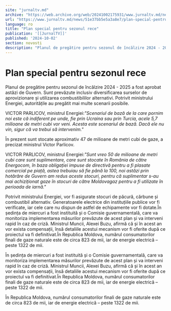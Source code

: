 ```yaml
---
site: "jurnaltv.md"
archive: "https://web.archive.org/web/20241002175931/www.jurnaltv.md/news/51e37bb5e5a3a8e7/plan-special-pentru-sezonul-rece.html"
url: "https://www.jurnaltv.md/news/51e37bb5e5a3a8e7/plan-special-pentru-sezonul-rece.html"
language: ro
title: "Plan special pentru sezonul rece"
publication: '[[JurnalTV]]'
published: '2024-10-02'
section: novosti
description: "Planul de pregătire pentru sezonul de încălzire 2024 - 2025 a fost aprobat astăzi de Guvern. Sunt prevăzute inclusiv diversificarea surselor de aprovizionare și utilizarea combustibililor alternativi. Potrivit ministrului Energiei, autoritățile au pregătit mai multe scenarii posibile."
---
```


# Plan special pentru sezonul rece

Planul de pregătire pentru sezonul de încălzire 2024 - 2025 a fost aprobat astăzi de Guvern. Sunt prevăzute inclusiv diversificarea surselor de aprovizionare și utilizarea combustibililor alternativi. Potrivit ministrului Energiei, autoritățile au pregătit mai multe scenarii posibile.

VICTOR PARLICOV, ministrul Energiei:*"Scenariul de bază de la care pornim noi este că indiferent pe unde, fie prin Ucraina sau prin Turcia, acele 5,7 milioane de metri cubi vor veni. Acesta este scenariul de bază. Dacă ele nu vin, sigur că va trebui să intervenim."*

În prezent sunt stocate aproximativ 47 de milioane de metri cubi de gaze, a precizat ministrul Victor Parlicov.

VICTOR PARLICOV, ministrul Energiei:*"Sunt vreo 50 de milioane de metri cubi care sunt suplimentare, care sunt stocate în România de către Energocom, în baza obligației impuse de directivă pentru a fi plasate comercial pe piață, astea trebuiau să fie până la 100, noi astăzi prin hotărâre de Guvern am redus aceste stocuri, pentru că suplimentar s-au mai achiziționat gaze în stocuri de către Moldovagaz pentru a fi utilizate în perioada de iarnă."*

Potrivit ministrului Energiei, vor fi asigurate stocuri de păcură, cărbune și combustibil alternativ. Generatoarele electrice din instituțiile publice vor fi verificate, iar cele care nu dispun de astfel de echipamente vor fi dotate.În ședința de miercuri a fost instituită și o Comisie guvernamentală, care va monitoriza implementarea măsurilor prevăzute de acest plan și va interveni rapid în caz de criză.
Ministrul Muncii, Alexei Buzu, afirmă că și în acest an vor exista compensații, însă detaliile acestui mecanism vor fi oferite după ce proiectul va fi definitivat.În Republica Moldova, numărul consumatorilor finali de gaze naturale este de circa 823 de mii, iar de energie electrică – peste 1322 de mii.

În ședința de miercuri a fost instituită și o Comisie guvernamentală, care va monitoriza implementarea măsurilor prevăzute de acest plan și va interveni rapid în caz de criză.
Ministrul Muncii, Alexei Buzu, afirmă că și în acest an vor exista compensații, însă detaliile acestui mecanism vor fi oferite după ce proiectul va fi definitivat.În Republica Moldova, numărul consumatorilor finali de gaze naturale este de circa 823 de mii, iar de energie electrică – peste 1322 de mii.

În Republica Moldova, numărul consumatorilor finali de gaze naturale este de circa 823 de mii, iar de energie electrică – peste 1322 de mii.